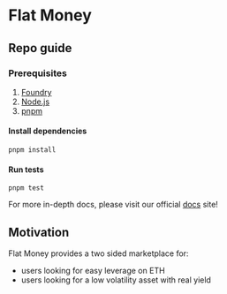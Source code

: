 # Flat Money

## Repo guide

### Prerequisites
1. [Foundry](https://book.getfoundry.sh/getting-started/installation)
2. [Node.js](https://nodejs.org/en/learn/getting-started/how-to-install-nodejs)
3. [pnpm](https://pnpm.io/installation)

#### Install dependencies
```
pnpm install
```

#### Run tests
```
pnpm test
```

For more in-depth docs, please visit our official [docs](https://docs.flat.money/) site!

## Motivation

Flat Money provides a two sided marketplace for:

- users looking for easy leverage on ETH
- users looking for a low volatility asset with real yield
